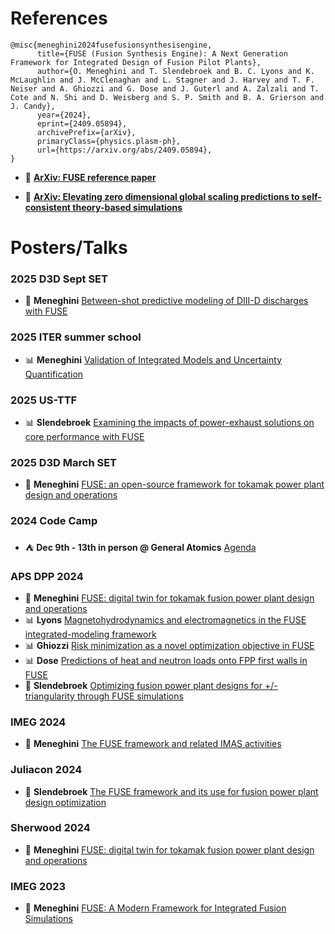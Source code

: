 # References

```
@misc{meneghini2024fusefusionsynthesisengine,
      title={FUSE (Fusion Synthesis Engine): A Next Generation Framework for Integrated Design of Fusion Pilot Plants}, 
      author={O. Meneghini and T. Slendebroek and B. C. Lyons and K. McLaughlin and J. McClenaghan and L. Stagner and J. Harvey and T. F. Neiser and A. Ghiozzi and G. Dose and J. Guterl and A. Zalzali and T. Cote and N. Shi and D. Weisberg and S. P. Smith and B. A. Grierson and J. Candy},
      year={2024},
      eprint={2409.05894},
      archivePrefix={arXiv},
      primaryClass={physics.plasm-ph},
      url={https://arxiv.org/abs/2409.05894}, 
}
```

* 📜 **[ArXiv: FUSE reference paper](https://arxiv.org/abs/2409.05894)**

* 📜 **[ArXiv: Elevating zero dimensional global scaling predictions to self-consistent theory-based simulations](https://arxiv.org/abs/2305.07285)**

# Posters/Talks

### 2025 D3D Sept SET

* 🎤 **Meneghini** [Between-shot predictive modeling of DIII-D discharges with FUSE](https://github.com/ProjectTorreyPines/FUSE_extra_files/raw/master/2025_D3D/SET_sep_2025.pdf)

### 2025 ITER summer school

* 📊 **Meneghini** [Validation of Integrated Models and Uncertainty Quantification](https://github.com/ProjectTorreyPines/FUSE_extra_files/raw/master/2025_ITER_summer_school/ITER_summer_school_2025.pdf)

### 2025 US-TTF

* 📊 **Slendebroek** [Examining the impacts of power-exhaust solutions on core performance with FUSE](https://github.com/ProjectTorreyPines/FUSE_extra_files/raw/master/2025_US-TTF/slendebroek_US-TTF.pdf)

### 2025 D3D March SET

* 🎤 **Meneghini** [FUSE: an open-source framework for tokamak power plant design and operations](https://github.com/ProjectTorreyPines/FUSE_extra_files/raw/master/2025_D3D/SET_mar_2025.pdf)

### 2024 Code Camp

* ⛺️ **Dec 9th - 13th in person @ General Atomics** [Agenda](https://docs.google.com/document/d/1OwJPx4G3HP7wx9FuGLMqxjaKewrhOY7Kd7nTZkmVdw4/edit?usp=sharing)

### APS DPP 2024

* 🎤 **Meneghini** [FUSE: digital twin for tokamak fusion power plant design and operations](https://github.com/ProjectTorreyPines/FUSE_extra_files/raw/master/2024_APS/meneghini_APS2024.pdf)
* 📊 **Lyons** [Magnetohydrodynamics and electromagnetics in the FUSE integrated-modeling framework](https://github.com/ProjectTorreyPines/FUSE_extra_files/raw/master/2024_APS/Lyons_APS_10-24_v1.pdf)
* 📊 **Ghiozzi** [Risk minimization as a novel optimization objective in FUSE](https://github.com/ProjectTorreyPines/FUSE_extra_files/raw/master/2024_APS/GhiozziPoster.pptx)
* 📊 **Dose** [Predictions of heat and neutron loads onto FPP first walls in FUSE](https://github.com/ProjectTorreyPines/FUSE_extra_files/raw/master/2024_APS/Dose_APS2024_Poster_v3.pdf)
* 🎤 **Slendebroek** [Optimizing fusion power plant designs for +/- triangularity through FUSE simulations](https://github.com/ProjectTorreyPines/FUSE_extra_files/raw/master/2024_APS/slendebroek_APS2024.pdf)

### IMEG 2024
* 🎤 **Meneghini** [The FUSE framework and related IMAS activities](https://github.com/ProjectTorreyPines/FUSE_extra_files/raw/master/2024_IMEG/IMEG2024.pdf)

### Juliacon 2024
* 🎤 **Slendebroek** [The FUSE framework and its use for fusion power plant design optimization](https://youtu.be/RKGDov3ETyE)

### Sherwood 2024
* 🎤 **Meneghini** [FUSE: digital twin for tokamak fusion power plant design and operations](https://github.com/ProjectTorreyPines/FUSE_extra_files/raw/master/2024_sherwood/sherwood2024.pdf)

### IMEG 2023
* 🎤 **Meneghini** [FUSE: A Modern Framework for Integrated Fusion Simulations](https://github.com/ProjectTorreyPines/FUSE_extra_files/raw/master/2023_IMEG/IMEG2023_oct_FUSE.pdf)
